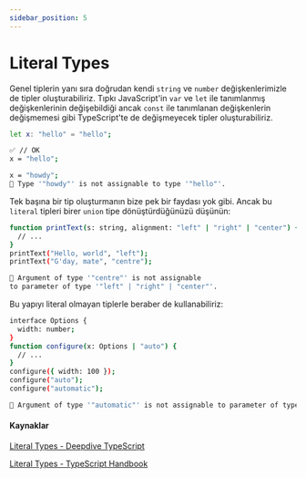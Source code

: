 ```yaml
---
sidebar_position: 5
---
```


# Literal Types

Genel tiplerin yanı sıra doğrudan kendi `string` ve `number` değişkenlerimizle de tipler oluşturabiliriz. Tıpkı JavaScript'in `var` ve `let` ile tanımlanmış değişkenlerinin değişebildiği ancak `const` ile tanımlanan değişkenlerin değişmemesi gibi TypeScript'te de değişmeyecek tipler oluşturabiliriz.

```bash
let x: "hello" = "hello";

✅ // OK
x = "hello";

x = "howdy";
🚨 Type '"howdy"' is not assignable to type '"hello"'.
```

Tek başına bir tip oluşturmanın bize pek bir faydası yok gibi. Ancak bu `literal` tipleri birer `union` tipe dönüştürdüğünüzü düşünün: 

```bash
function printText(s: string, alignment: "left" | "right" | "center") {
  // ...
}
printText("Hello, world", "left");
printText("G'day, mate", "centre");

🚨 Argument of type '"centre"' is not assignable 
to parameter of type '"left" | "right" | "center"'.
```

Bu yapıyı literal olmayan tiplerle beraber de kullanabiliriz:

```bash
interface Options {
  width: number;
}
function configure(x: Options | "auto") {
  // ...
}
configure({ width: 100 });
configure("auto");
configure("automatic");

🚨 Argument of type '"automatic"' is not assignable to parameter of type 'Options | "auto"'.
```

#### Kaynaklar
[Literal Types - Deepdive TypeScript](https://basarat.gitbook.io/typescript/type-system/literal-types)

[Literal Types - TypeScript Handbook](https://www.typescriptlang.org/docs/handbook/2/everyday-types.html#literal-types)